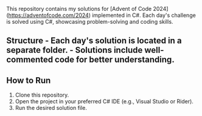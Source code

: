  This repository contains my solutions for [Advent of Code 2024]
 (https://adventofcode.com/2024) implemented in C#. Each day's challenge is solved 
using C#, showcasing problem-solving and coding skills. 
## Structure - Each day's solution is located in a separate folder. - Solutions include well-commented code for better understanding. 
## How to Run 
1. Clone this repository. 
2. Open the project in your preferred C# IDE (e.g., Visual Studio or Rider). 
3. Run the desired solution file. 
